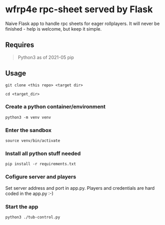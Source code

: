 # wfrp4e rpc-sheet served by Flask
Naive Flask app to handle rpc sheets for eager rollplayers.
It will never be finished - help is welcome, but keep it simple.

## Requires
> Python3 as of 2021-05
> pip


## Usage
`git clone <this repo> <target dir>`

`cd <target_dir>`

### Create a python container/environment
`python3 -m venv venv`

### Enter the sandbox
`source venv/bin/activate`

### Install all python stuff needed
`pip install -r requirements.txt`

### Cofigure server and players
Set server address and port in app.py.
Players and credentials are hard coded in the app.py :-)

### Start the app
`python3 ./tub-control.py`
